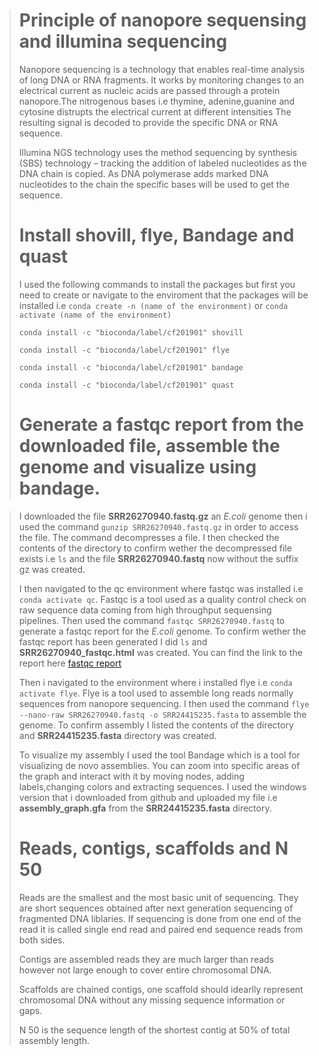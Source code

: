 ># **Principle of nanopore sequensing and illumina sequencing**
>
>Nanopore sequencing is a technology that enables real-time analysis of long DNA or RNA fragments. It works by monitoring changes to an electrical current as nucleic acids are passed through a protein nanopore.The nitrogenous bases i.e thymine, adenine,guanine and cytosine distrupts the electrical current at different intensities The resulting signal is decoded to provide the specific DNA or RNA sequence.
>
>Illumina NGS technology uses the method sequencing by synthesis (SBS) technology – tracking the addition of labeled nucleotides as the DNA chain is copied. As DNA polymerase adds marked DNA nucleotides to the chain the specific bases will be used to get the sequence.
>
># **Install shovill, flye, Bandage and quast**
>
> I used the following commands to install the packages but first you need to create or navigate to the enviroment that the packages will 
  be installed i.e `conda create -n (name of the environment)` or `conda activate (name of the environment)`
>
> `conda install -c "bioconda/label/cf201901" shovill`
>
> `conda install -c "bioconda/label/cf201901" flye`
>
> `conda install -c "bioconda/label/cf201901" bandage`
>
> `conda install -c "bioconda/label/cf201901" quast `
>
># **Generate a fastqc report from the downloaded file, assemble the genome and visualize using bandage.**

> I downloaded the file **SRR26270940.fastq.gz** an *E.coli* genome then i used the command  `gunzip SRR26270940.fastq.gz` in order to access the file. The command decompresses a file.
> I then checked the contents of the directory to confirm wether the decompressed file exists i.e `ls` and the file **SRR26270940.fastq** now without the suffix gz was created.
> 
> I then navigated to the qc environment where fastqc was installed i.e  `conda activate qc`. Fastqc is a tool used as a quality control check on raw sequence data coming from high throughput sequensing pipelines. Then used the command `fastqc SRR26270940.fastq` to generate a fastqc report for the *E.coli* genome.
> To confirm wether the fastqc report has been generated I did `ls` and **SRR26270940_fastqc.html**  was created. You can find the link to the report here [fastqc report](\\wsl.localhost\Ubuntu-22.04\home\karencherono\SRR26270940_fastqc.html)
>
> Then i navigated to the environment where i installed flye i.e `conda activate flye`. Flye is a tool used to assemble long reads normally sequences from nanopore sequencing. I then used the command `flye --nano-raw SRR26270940.fastq -o SRR24415235.fasta` to assemble the genome. To confirm assembly I listed the contents of the directory and **SRR24415235.fasta** directory was created.
>
> To visualize my assembly I used the tool Bandage which is a tool for visualizing de novo assemblies. You can zoom into specific areas of the graph and interact with it by moving nodes, adding labels,changing colors and extracting sequences. I used the windows version that i downloaded from github and uploaded my file i.e **assembly_graph.gfa** from the **SRR24415235.fasta** directory.
>
> # **Reads, contigs, scaffolds and N 50**
>
> Reads are the smallest and the most basic unit of sequencing. They are short sequences obtained after next generation sequencing of fragmented DNA liblaries. If sequencing is done from one end of the read it is called single end read and paired end sequence reads from both sides.
>
> Contigs are assembled reads they are much larger than reads however not large enough to cover entire chromosomal DNA.
>
> Scaffolds are chained contigs, one scaffold should idearlly represent chromosomal DNA without any missing sequence information or gaps.
>
> N 50 is the sequence length of the shortest contig at 50% of total assembly length.
